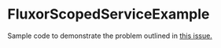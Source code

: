 # FluxorScopedServiceExample

Sample code to demonstrate the problem outlined in [this issue.](https://github.com/mrpmorris/Fluxor/issues/261)
